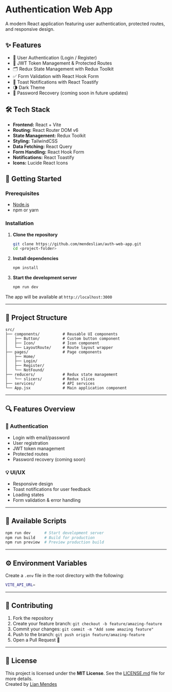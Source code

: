 # Authentication Web App

A modern React application featuring user authentication, protected routes, and responsive design.

## ✨ Features

- 🔐 User Authentication (Login / Register)
- 🔐 JWT Token Management & Protected Routes
- 🗂️ Redux State Management with Redux Toolkit
- ✅ Form Validation with React Hook Form
- 🔔 Toast Notifications with React Toastify
- 🌗 Dark Theme
- 🔁 Password Recovery (coming soon in future updates)

## 🛠️ Tech Stack

- **Frontend:** React + Vite
- **Routing:** React Router DOM v6
- **State Management:** Redux Toolkit
- **Styling:** TailwindCSS
- **Data Fetching:** React Query
- **Form Handling:** React Hook Form
- **Notifications:** React Toastify
- **Icons:** Lucide React Icons

## 🚀 Getting Started

### Prerequisites

- [Node.js](https://nodejs.org/)
- npm or yarn

### Installation

1. **Clone the repository**
   ```bash
   git clone https://github.com/mendeslian/auth-web-app.git
   cd <project-folder>
   ```

2. **Install dependencies**
   ```bash
   npm install
   ```

3. **Start the development server**
   ```bash
   npm run dev
   ```

The app will be available at `http://localhost:3000`

---

## 📁 Project Structure

```
src/
├── components/          # Reusable UI components
│   ├── Button/          # Custom button component
│   ├── Icon/            # Icon component
│   └── LayoutRoute/     # Route layout wrapper
├── pages/               # Page components
│   ├── Home/
│   ├── Login/
│   ├── Register/
│   └── NotFound/
├── reducers/            # Redux state management
│   └── slicers/         # Redux slices
├── services/            # API services
└── App.jsx              # Main application component
```

---

## 🔍 Features Overview

### 🔐 Authentication

- Login with email/password
- User registration
- JWT token management
- Protected routes
- Password recovery (coming soon)

### 💡 UI/UX

- Responsive design
- Toast notifications for user feedback
- Loading states
- Form validation & error handling

---

## 📜 Available Scripts

```bash
npm run dev      # Start development server
npm run build    # Build for production
npm run preview  # Preview production build
```

---

## ⚙️ Environment Variables

Create a `.env` file in the root directory with the following:
```bash
VITE_API_URL=
```

---

## 🤝 Contributing

1. Fork the repository
2. Create your feature branch: `git checkout -b feature/amazing-feature`
3. Commit your changes: `git commit -m "Add some amazing feature"`
4. Push to the branch: `git push origin feature/amazing-feature`
5. Open a Pull Request 🚀

---

## 📄 License

This project is licensed under the **MIT License**. See the [LICENSE.md](LICENSE.md) file for more details.  
Created by [Lian Mendes](https://www.linkedin.com/in/lian-mendes-825295210/)
